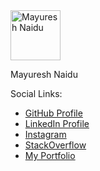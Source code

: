 
<img src="//images/meiyo99.jpg" alt="Mayuresh Naidu" width="80" />

Mayuresh Naidu

Social Links:
- [GitHub Profile](https://github.com/meiyo99)  
- [LinkedIn Profile](https://www.linkedin.com/in/mayuresh-naidu-233802204/)
- [Instagram](https://www.instagram.com/notmeiyo/)  
- [StackOverflow](https://stackoverflow.com/users/29183152/mayuresh-naidu)
- [My Portfolio](https://https://mayureshnaidu.webflow.io.com)  